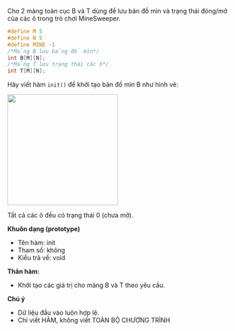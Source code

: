 Cho 2 mảng toàn cục B và T dùng để lưu bản đồ mìn và trạng thái đóng/mở của các ô trong trò chơi MineSweeper.
```cpp
#define M 5
#define N 5
#define MINE -1
/*Mảng B lưu bảng đồ mìn*/
int B[M][N];
/*Mảng T lưu trạng thái các ô*/
int T[M][N];
```
Hãy viết hàm `init()` để khởi tạo bản đồ mìn B như hình vẽ:

<img src="CTU/LTCB_A/Trò chơi gỡ mìn/images/init.png" width="250">

Tất cả các ô đều có trạng thái 0 (chưa mở).

**Khuôn dạng (prototype)**
- Tên hàm: init
- Tham số: không
- Kiểu trả về: void

**Thân hàm:**
- Khởi tạo các giá trị cho mảng B và T theo yêu cầu.

**Chú ý**
- Dữ liệu đầu vào luôn hợp lệ.
- Chỉ viết HÀM, không viết TOÀN BỘ CHƯƠNG TRÌNH
